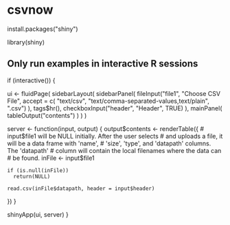 # csvnow

install.packages("shiny")

library(shiny)

## Only run examples in interactive R sessions
if (interactive()) {

ui <- fluidPage(
  sidebarLayout(
    sidebarPanel(
      fileInput("file1", "Choose CSV File",
        accept = c(
          "text/csv",
          "text/comma-separated-values,text/plain",
          ".csv")
        ),
      tags$hr(),
      checkboxInput("header", "Header", TRUE)
    ),
    mainPanel(
      tableOutput("contents")
    )
  )
)

server <- function(input, output) {
  output$contents <- renderTable({
    # input$file1 will be NULL initially. After the user selects
    # and uploads a file, it will be a data frame with 'name',
    # 'size', 'type', and 'datapath' columns. The 'datapath'
    # column will contain the local filenames where the data can
    # be found.
    inFile <- input$file1

    if (is.null(inFile))
      return(NULL)

    read.csv(inFile$datapath, header = input$header)
  })
}

shinyApp(ui, server)
}
